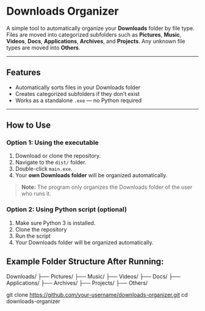 # Downloads Organizer

A simple tool to automatically organize your **Downloads** folder by file type. Files are moved into categorized subfolders such as **Pictures**, **Music**, **Videos**, **Docs**, **Applications**, **Archives**, and **Projects**. Any unknown file types are moved into **Others**.

---

## Features
- Automatically sorts files in your Downloads folder
- Creates categorized subfolders if they don’t exist
- Works as a standalone `.exe` — no Python required

---

## How to Use

### Option 1: Using the executable
1. Download or clone the repository.
2. Navigate to the `dist/` folder.
3. Double-click `main.exe`.
4. Your **own Downloads folder** will be organized automatically.

> **Note:** The program only organizes the Downloads folder of the user who runs it.

### Option 2: Using Python script (optional)
1. Make sure Python 3 is installed.
2. Clone the repository
3. Run the script
4. Your Downloads folder will be organized automatically.

## Example Folder Structure After Running:
Downloads/
├── Pictures/
├── Music/
├── Videos/
├── Docs/
├── Applications/
├── Archives/
├── Projects/
├── Others/

   git clone https://github.com/your-username/downloads-organizer.git
   cd downloads-organizer
